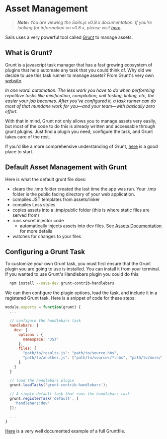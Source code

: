 # Asset Management
> _**Note:** You are viewing the Sails.js v0.9.x documentation.  If you're looking for information on v0.8.x, please visit [here](http://08x.sailsjs.org)._

Sails uses a very powerful tool called [Grunt](https://github.com/gruntjs/grunt) to manage assets.  

## What is Grunt?
Grunt is a javascript task manager that has a fast growing ecosystem of plugins that help automate any task that you could think of. Why did we decide to use this task runner to manage assets? From Grunt's very own [website](http://gruntjs.com/).

_In one word: automation. The less work you have to do when performing repetitive tasks like minification, compilation, unit testing, linting, etc, the easier your job becomes. After you've configured it, a task runner can do most of that mundane work for you—and your team—with basically zero effort._

With that in mind, Grunt not only allows you to manage assets very easily, but most of the code to do this is already written and accessable through grunt plugins. Just find a plugin you need, configure the task, and Grunt takes care of the rest.

If you'd like a more comprehensive understanding of Grunt, [here](http://gruntjs.com/getting-started) is a good place to start.

## Default Asset Management with Grunt
Here is what the default grunt file does:

 - clears the .tmp folder created the last time the app was run. Your .tmp folder is the public facing directory of your web application.
 - compiles JST templates from assets/linker
 - compiles Less styles
 - copies assets into a .tmp/public folder (this is where static files are served from)
 - runs secret injector code
   - automatically injects assets into dev files. See [Assets Documentation](https://github.com/balderdashy/sails-wiki/blob/0.9/asset-management.md) for more details
 - watches for changes to your files

<!-- TODO production enviroment default asset management -->

## Configuring a Grunt Task
To customize your own Grunt task, you must first ensure that the Grunt plugin you are going to use is installed. You can install it from your terminal. If you wanted to use Grunt's Handlebars plugin you could do this:
```bash
  npm install --save-dev grunt-contrib-handlebars
```

We can then configure the plugin options, load the task, and include it in a registered Grunt task. Here is a snippet of code for these steps:

```javascript
module.exports = function(grunt) {
  ...

  // configure the handlebars task
  handlebars: {
    dev: {
      options : {
        namespace: "JST"
      },
      files: {
        "path/to/results.js": "path/to/source.hbs",
        "path/to/another.js": ["path/to/sources/*.hbs", "path/to/more/*.hbs"]
      }
    }
  }

  // load the handlebars plugin
  grunt.loadTasks('grunt-contrib-handlebars');

  // A simple default task that runs the handlebars task
  grunt.registerTask('default', [
    'handlebars:dev'
  ]);

  ...
}
```

[Here](http://gruntjs.com/sample-gruntfile) is a very well documented example of a full Gruntfile.


<!-- TODO: sails build docs -->
<!--

## Building Assets for CDN/Phonegap
Sails allows you to build your assets in a way that can be used with CDN's or Phonegap.  Simply setup your assets like you would for launching the site in production mode.  Then run the following command from your projects root folder.

```bash
sails build 
```

This will output all the files needed to host your app on a CDN or use it with phonegap into ```/build/``` directory.
  -->
